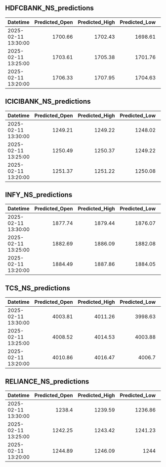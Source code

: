 ## HDFCBANK_NS_predictions
| Datetime            |   Predicted_Open |   Predicted_High |   Predicted_Low |   Predicted_Close |   Predicted_Volume |
|:--------------------|-----------------:|-----------------:|----------------:|------------------:|-------------------:|
| 2025-02-11 13:30:00 |          1700.66 |          1702.43 |         1698.61 |           1700.81 |             109894 |
| 2025-02-11 13:25:00 |          1703.61 |          1705.38 |         1701.76 |           1703.87 |             102261 |
| 2025-02-11 13:20:00 |          1706.33 |          1707.95 |         1704.63 |           1706.27 |             106045 |

## ICICIBANK_NS_predictions
| Datetime            |   Predicted_Open |   Predicted_High |   Predicted_Low |   Predicted_Close |   Predicted_Volume |
|:--------------------|-----------------:|-----------------:|----------------:|------------------:|-------------------:|
| 2025-02-11 13:30:00 |          1249.21 |          1249.22 |         1248.02 |           1249.54 |            95056.2 |
| 2025-02-11 13:25:00 |          1250.49 |          1250.37 |         1249.22 |           1250.97 |            82865.9 |
| 2025-02-11 13:20:00 |          1251.37 |          1251.22 |         1250.08 |           1251.91 |            79015   |

## INFY_NS_predictions
| Datetime            |   Predicted_Open |   Predicted_High |   Predicted_Low |   Predicted_Close |   Predicted_Volume |
|:--------------------|-----------------:|-----------------:|----------------:|------------------:|-------------------:|
| 2025-02-11 13:30:00 |          1877.74 |          1879.44 |         1876.07 |           1876.45 |            72758.6 |
| 2025-02-11 13:25:00 |          1882.69 |          1886.09 |         1882.08 |           1882.06 |            45125.6 |
| 2025-02-11 13:20:00 |          1884.49 |          1887.86 |         1884.05 |           1883.87 |            44425.3 |

## TCS_NS_predictions
| Datetime            |   Predicted_Open |   Predicted_High |   Predicted_Low |   Predicted_Close |   Predicted_Volume |
|:--------------------|-----------------:|-----------------:|----------------:|------------------:|-------------------:|
| 2025-02-11 13:30:00 |          4003.81 |          4011.26 |         3998.63 |           4007.85 |            14604.6 |
| 2025-02-11 13:25:00 |          4008.52 |          4014.53 |         4003.88 |           4011.95 |            15860.9 |
| 2025-02-11 13:20:00 |          4010.86 |          4016.47 |         4006.7  |           4014.12 |            16325.6 |

## RELIANCE_NS_predictions
| Datetime            |   Predicted_Open |   Predicted_High |   Predicted_Low |   Predicted_Close |   Predicted_Volume |
|:--------------------|-----------------:|-----------------:|----------------:|------------------:|-------------------:|
| 2025-02-11 13:30:00 |          1238.4  |          1239.59 |         1236.86 |           1239.01 |            99475.3 |
| 2025-02-11 13:25:00 |          1242.25 |          1243.42 |         1241.23 |           1243.07 |            82679.1 |
| 2025-02-11 13:20:00 |          1244.89 |          1246.09 |         1244    |           1245.71 |            76360.1 |

